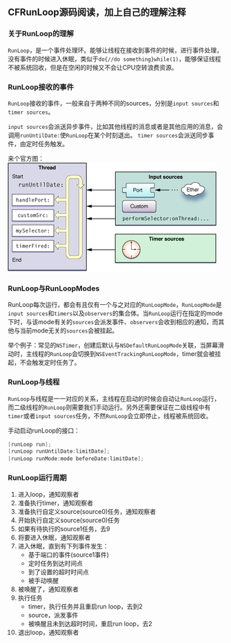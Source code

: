 ## CFRunLoop源码阅读，加上自己的理解注释

### 关于RunLoop的理解

`RunLoop`，是一个事件处理环。能够让线程在接收到事件的时候，进行事件处理，没有事件的时候进入休眠，类似于`do{//do something}while(1)`，能够保证线程不被系统回收，但是在空闲的时候又不会让CPU空转浪费资源。

### RunLoop接收的事件
`RunLoop`接收的事件，一般来自于两种不同的sources，分别是`input sources`和`timer sources`。

`input sources`会派送异步事件，比如其他线程的消息或者是其他应用的消息，会调用`runUntilDate:`使`RunLoop`在某个时刻退出。
`timer sources`会派送同步事件，由定时任务触发。

来个官方图：
![image](runloop_structure.jpg)

### RunLoop与RunLoopModes
RunLoop每次运行，都会有且仅有一个与之对应的`RunLoopMode`，`RunLoopMode`是`input sources`和`timers`以及`observers`的集合体。当`RunLoop`运行在指定的mode下时，与该mode有关的`sources`会派发事件、`observers`会收到相应的通知，而其他与当前mode无关的`sources`会被挂起。

举个例子：常见的`NSTimer`，创建后默认与`NSDefaultRunLoopMode`关联，当屏幕滑动时，主线程的`RunLoop`会切换到`NSEventTrackingRunLoopMode`，timer就会被挂起，不会触发定时任务了。

### RunLoop与线程
`RunLoop`与线程是一一对应的关系，主线程在启动的时候会自动让`RunLoop`运行，而二级线程的`RunLoop`则需要我们手动运行。另外还需要保证在二级线程中有`timer`或者`input sources`任务，不然`RunLoop`会立即停止，线程被系统回收。

手动启动runLoop的接口：
```Swift
[runLoop run];
[runLoop runUntilDate:limitDate];
[runLoop runMode:mode beforeDate:limitDate];
```

### RunLoop运行周期

1. 进入loop，通知观察者
2. 准备执行timer，通知观察者
3. 准备执行自定义source(source0)任务，通知观察者
4. 开始执行自定义source(source0)任务
5. 如果有待执行的source1任务，去9
6. 将要进入休眠，通知观察者
7. 进入休眠，直到有下列事件发生：
   - 基于端口的事件(source1事件)
   - 定时任务到达时间点
   - 到了设置的超时时间点
   - 被手动唤醒
8. 被唤醒了，通知观察者
9. 执行任务
   - timer，执行任务并且重启run loop，去到2
   - source，派发事件
   - 被唤醒且未到达超时时间，重启run loop，去2
10. 退出loop，通知观察者
